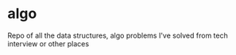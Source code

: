 # algo
Repo of all the data structures, algo problems I've solved from tech interview or other places
